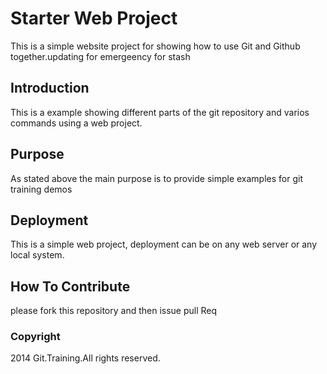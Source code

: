 # Starter Web Project

This is a simple website project for
showing how to use Git and Github together.updating for emergeency for stash

## Introduction

This is a example showing different parts
of the git repository and varios commands
using a web project.

## Purpose

As stated above the main purpose is to
provide simple examples for git training 
demos

## Deployment

This is a simple web project, deployment
can be on any web server or any local
system.

## How To Contribute

please fork this repository and then issue pull Req

### Copyright

2014 Git.Training.All rights reserved.
